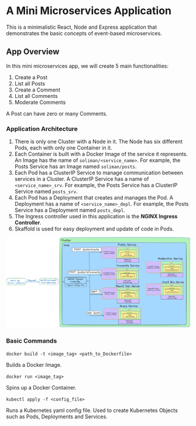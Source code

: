 # A Mini Microservices Application

This is a minimalistic React, Node and Express application that demonstrates the basic concepts of event-based microservices.

## App Overview
In this mini microservices app, we will create 5 main functionalities:
1. Create a Post
2. List all Posts
3. Create a Comment
4. List all Comments
5. Moderate Comments

A Post can have zero or many Comments.


### Application Architecture

1. There is only one Cluster with a Node in it. The Node has six different Pods, each with only one Container in it.
2. Each Container is built with a Docker Image of the service it represents. An Image has the name of `soliman/<service_name>`. For example, the Posts Service has an Image named `soliman/posts`.
3. Each Pod has a ClusterIP Service to manage communication between services in a Cluster. A ClusterIP Service has a name of `<service_name>_srv`. For example, the Posts Service has a ClusterIP Service named `posts_srv`.
4. Each Pod has a Deployment that creates and manages the Pod. A Deployment has a name of `<service_name>_depl`. For example, the Posts Service has a Deployment named `posts_depl`.
5. The Ingress controller used in this application is the **NGINX Ingress Controller**.
6. Skaffold is used for easy deployment and update of code in Pods.

![Blog_App](./Blog_App.png)


### Basic Commands

`docker build -t <image_tag> <path_to_Dockerfile>`

Builds a Docker Image.

`docker run <image_tag>`

Spins up a Docker Container.

`kubectl apply -f <config_file>`

Runs a Kubernetes yaml config file. Used to create Kubernetes Objects such as Pods, Deployments and Services.

